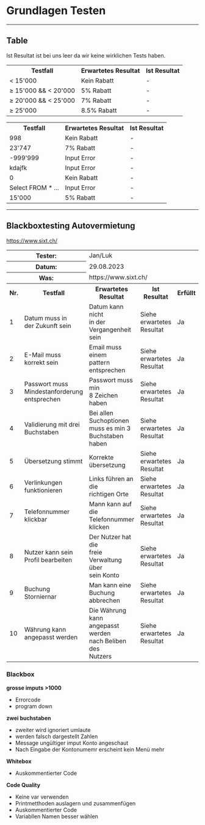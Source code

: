 # Grundlagen Testen

<hr>

## Table
Ist Resultat ist bei uns leer da wir keine wirklichen Tests haben.

<table>
  <tr>
    <th>Testfall</th>
    <th>Erwartetes Resultat</th>
    <th>Ist Resultat</th>
  </tr>
  <tr>
    <td>< 15'000</td>
    <td>Kein Rabatt</td>
    <td>-</td>
  </tr>
  <tr>  
    <td>≥ 15'000 && < 20'000</td>
    <td>5% Rabatt</td>
    <td>-</td>
  </tr>
  <tr>  
    <td>≥ 20'000 && < 25'000</td>
    <td>7% Rabatt</td>
    <td>-</td>
  </tr>
  <tr>  
    <td>≥ 25'000</td>
    <td>8.5% Rabatt</td>
    <td>-</td>
  </tr>
</table>

<table>
  <tr>
    <th>Testfall</th>
    <th>Erwartetes Resultat</th>
    <th>Ist Resultat</th>
  </tr>
  <tr>
    <td>998</td>
    <td>Kein Rabatt</td>
    <td>-</td>
  </tr>
  <tr>  
    <td>23'747</td>
    <td>7% Rabatt</td>
    <td>-</td>
  </tr>
  <tr>  
    <td>-999'999</td>
    <td>Input Error</td>
    <td>-</td>
  </tr>
  <tr>  
    <td>kdajfk</td>
    <td>Input Error</td>
    <td>-</td>
  </tr>
  <tr>  
    <td>0</td>
    <td>Kein Rabatt</td>
    <td>-</td>
  </tr>
  <tr>  
    <td>Select FROM * ...</td>
    <td>Input Error</td>
    <td>-</td>
  </tr>
  <tr>  
    <td>15'000</td>
    <td>5% Rabatt</td>
    <td>-</td>
  </tr>
</table>

<hr>

## Blackboxtesting Autovermietung
https://www.sixt.ch/


<table>
  <tr>
    <th colspan="2">Tester:</th>
    <td colspan="3">Jan/Luk </td>
  </tr>
  <tr>
    <th colspan="2">Datum:</th>
    <td colspan="3">29.08.2023 </td>
  </tr>
  <tr>
    <th colspan="2">Was:</th>
    <td colspan="3">https://www.sixt.ch/</td>
  </tr>
  <tr>
    <th>Nr.</th>
    <th>Testfall</th>
    <th>Erwartetes Resultat</th>
    <th>Ist Resultat</th>
    <th>Erfüllt</th>
  </tr>
  <tr>
    <td>1</td>
    <td>Datum muss in <br>der Zukunft sein</td>
    <td>Datum kann nicht<br>in der Vergangenheit<br>sein</td>
    <td>Siehe erwartetes<br> Resultat</td>
    <td>Ja</td>
  </tr>
  <tr>  
    <td>2</td>
    <td>E-Mail muss<br> korrekt sein</td>
    <td>Email muss einem<br>pattern entsprechen</td>
    <td>Siehe erwartetes<br> Resultat</td>
    <td>Ja</td>
  </tr>
  <tr>  
    <td>3</td>
    <td>Passwort muss<br> Mindestanforderung<br> entsprechen</td>
    <td>Passwort muss min<br>8 Zeichen haben</td>
    <td>Siehe erwartetes<br> Resultat</td>
    <td>Ja</td>
  </tr>
  <tr>  
    <td>4</td>
    <td>Validierung mit drei<br> Buchstaben</td>
    <td>Bei allen Suchoptionen<br> muss es min 3 <br> Buchstaben haben</td>
    <td>Siehe erwartetes<br> Resultat</td>
    <td>Ja</td>
  </tr>
  <tr>  
    <td>5</td>
    <td>Übersetzung stimmt</td>
    <td>Korrekte übersetzung</td>
    <td>Siehe erwartetes<br> Resultat</td>
    <td>Ja</td>
  </tr>
  <tr>  
    <td>6</td>
    <td>Verlinkungen<br> funktionieren</td>
    <td>Links führen an die <br> richtigen Orte</td>
    <td>Siehe erwartetes<br> Resultat</td>
    <td>Ja</td>
  </tr>
  <tr>  
    <td>7</td>
    <td>Telefonnummer<br>klickbar</td>
    <td>Mann kann auf die <br> Telefonnummer klicken</td>
    <td>Siehe erwartetes<br> Resultat</td>
    <td>Ja</td>
  </tr>
  <tr>  
    <td>8</td>
    <td>Nutzer kann sein<br>Profil bearbeiten</td>
    <td>Der Nutzer hat die <br> freie Verwaltung über<br> sein Konto</td>
    <td>Siehe erwartetes<br> Resultat</td>
    <td>Ja</td>
  </tr>
  <tr>  
    <td>9</td>
    <td>Buchung<br>Storniernar</td>
    <td>Man kann eine <br> Buchung abbrechen</td>
    <td>Siehe erwartetes<br> Resultat</td>
    <td>Ja</td>
  </tr>
  <tr>  
    <td>10</td>
    <td>Währung kann<br>angepasst werden</td>
    <td>Die Währung kann <br> angepasst werden <br> nach Beliben des <br> Nutzers</td>
    <td>Siehe erwartetes<br> Resultat</td>
    <td>Ja</td>
  </tr>
</table>


### Blackbox
<b>grosse imputs >1000</b>
-	Errorcode 
-	program down

<b>zwei buchstaben</b>
-	zweiter wird ignoriert
umlaute
-	werden falsch dargestellt
Zahlen
-	Message ungültiger imput
Konto angeschaut
- Nach Eingabe der Kontonumemr erscheint kein Menü mehr



<b>Whitebox</b>
- Auskommentierter Code



<b>Code Quality</b>
- Keine var verwenden
- Printmetthoden auslagern und zusammenfügen
- Auskommentierter Code
- Variabllen Namen besser wählen